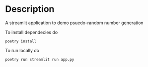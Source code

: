 # Description
A streamlit application to demo psuedo-random number generation

To install dependecies do
```shell
poetry install
```

To run locally do
```shell
poetry run streamlit run app.py
```
